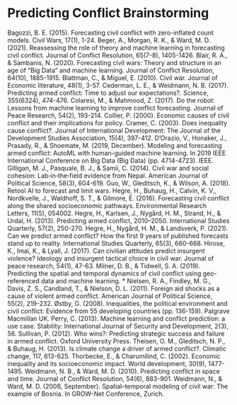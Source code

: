# Predicting Conflict Brainstorming

Bagozzi, B. E. (2015). Forecasting civil conflict with zero-inflated count models. Civil Wars, 17(1), 1-24.
Beger, A., Morgan, R. K., & Ward, M. D. (2021). Reassessing the role of theory and machine learning in forecasting civil conflict. Journal of Conflict Resolution, 65(7-8), 1405-1426.
Blair, R. A., & Sambanis, N. (2020). Forecasting civil wars: Theory and structure in an age of “Big Data” and machine learning. Journal of Conflict Resolution, 64(10), 1885-1915.
Blattman, C., & Miguel, E. (2010). Civil war. Journal of Economic literature, 48(1), 3-57.
Cederman, L. E., & Weidmann, N. B. (2017). Predicting armed conflict: Time to adjust our expectations?. Science, 355(6324), 474-476.
Colaresi, M., & Mahmood, Z. (2017). Do the robot: Lessons from machine learning to improve conflict forecasting. Journal of Peace Research, 54(2), 193-214.
Collier, P. (2000). Economic causes of civil conflict and their implications for policy.
Cramer, C. (2003). Does inequality cause conflict?. Journal of International Development: The Journal of the Development Studies Association, 15(4), 397-412.
D’Orazio, V., Honaker, J., Prasady, R., & Shoemate, M. (2019, December). Modeling and forecasting armed conflict: AutoML with human-guided machine learning. In 2019 IEEE International Conference on Big Data (Big Data) (pp. 4714-4723). IEEE.
Gilligan, M. J., Pasquale, B. J., & Samii, C. (2014). Civil war and social cohesion: Lab‐in‐the‐field evidence from Nepal. American Journal of Political Science, 58(3), 604-619.
Guo, W., Gleditsch, K., & Wilson, A. (2018). Retool AI to forecast and limit wars.
Hegre, H., Buhaug, H., Calvin, K. V., Nordkvelle, J., Waldhoff, S. T., & Gilmore, E. (2016). Forecasting civil conflict along the shared socioeconomic pathways. Environmental Research Letters, 11(5), 054002.
Hegre, H., Karlsen, J., Nygård, H. M., Strand, H., & Urdal, H. (2013). Predicting armed conflict, 2010–2050. International Studies Quarterly, 57(2), 250-270.
Hegre, H., Nygård, H. M., & Landsverk, P. (2021). Can we predict armed conflict? How the first 9 years of published forecasts stand up to reality. International Studies Quarterly, 65(3), 660-668.
Hirose, K., Imai, K., & Lyall, J. (2017). Can civilian attitudes predict insurgent violence? Ideology and insurgent tactical choice in civil war. Journal of peace research, 54(1), 47-63.
Milner, D. B., & Tidwell, S. A. (2019). Predicting the spatial and temporal dynamics of civil conflict using geo-referenced data and machine learning. \*
Nielsen, R. A., Findley, M. G., Davis, Z. S., Candland, T., & Nielson, D. L. (2011). Foreign aid shocks as a cause of violent armed conflict. American Journal of Political Science, 55(2), 219-232.
Østby, G. (2008). Inequalities, the political environment and civil conflict: Evidence from 55 developing countries (pp. 136-159). Palgrave Macmillan UK.
Perry, C. (2013). Machine learning and conflict prediction: a use case. Stability: International Journal of Security and Development, 2(3), 56.
Sullivan, P. (2012). Who wins?: Predicting strategic success and failure in armed conflict. Oxford University Press.
Theisen, O. M., Gleditsch, N. P., & Buhaug, H. (2013). Is climate change a driver of armed conflict?. Climatic change, 117, 613-625.
Thorbecke, E., & Charumilind, C. (2002). Economic inequality and its socioeconomic impact. World development, 30(9), 1477-1495.
Weidmann, N. B., & Ward, M. D. (2010). Predicting conflict in space and time. Journal of Conflict Resolution, 54(6), 883-901.
Weidmann, N., & Ward, M. D. (2008, September). Spatial–temporal modeling of civil war: The example of Bosnia. In GROW-Net Conference, Zurich.
